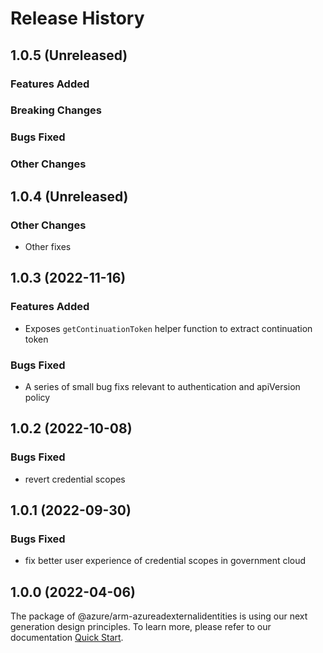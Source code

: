 # Release History

## 1.0.5 (Unreleased)

### Features Added

### Breaking Changes

### Bugs Fixed

### Other Changes

## 1.0.4 (Unreleased)

### Other Changes

  - Other fixes

## 1.0.3 (2022-11-16)

### Features Added

 -  Exposes `getContinuationToken` helper function to extract continuation token

### Bugs Fixed

  - A series of small bug fixs relevant to authentication and apiVersion policy
  
## 1.0.2 (2022-10-08)

### Bugs Fixed

  -  revert credential scopes

## 1.0.1 (2022-09-30)

### Bugs Fixed

  -  fix better user experience of credential scopes in government cloud

## 1.0.0 (2022-04-06)

The package of @azure/arm-azureadexternalidentities is using our next generation design principles. To learn more, please refer to our documentation [Quick Start](https://aka.ms/azsdk/js/mgmt/quickstart ).
